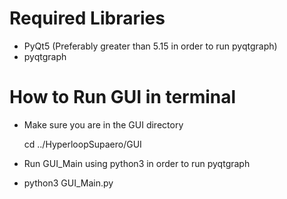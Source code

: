# Required Libraries
 * PyQt5 (Preferably greater than 5.15 in order to run pyqtgraph)
 * pyqtgraph
 
# How to Run GUI in terminal
 * Make sure you are in the GUI directory
  
	 cd ../HyperloopSupaero/GUI
	 
* Run GUI_Main using python3 in order to run pyqtgraph
* python3 GUI_Main.py 
